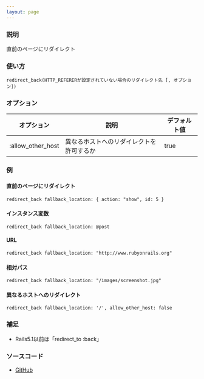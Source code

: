 ```yaml
---
layout: page
---
```

### 説明
直前のページにリダイレクト

### 使い方
    redirect_back(HTTP_REFERERが設定されていない場合のリダイレクト先 [, オプション])

### オプション

オプション             | 説明                    | デフォルト値
------------------|-----------------------|-------
:allow_other_host | 異なるホストへのリダイレクトを許可するか | true

### 例
#### 直前のページにリダイレクト
    redirect_back fallback_location: { action: "show", id: 5 }

#### インスタンス変数
    redirect_back fallback_location: @post

#### URL
    redirect_back fallback_location: "http://www.rubyonrails.org"

#### 相対パス
    redirect_back fallback_location: "/images/screenshot.jpg"

#### 異なるホストへのリダイレクト
    redirect_back fallback_location: '/', allow_other_host: false

### 補足
* Rails5.1以前は「redirect_to :back」

### ソースコード
* [GitHub](https://github.com/rails/rails/blob/f33d52c95217212cbacc8d5e44b5a8e3cdc6f5b3/actionpack/lib/action_controller/metal/redirecting.rb#L90)
